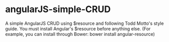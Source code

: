 # angularJS-simple-CRUD
A simple AngularJS CRUD using $resource and following Todd Motto's style guide. You must install Angular's $resource before anything else. (For example, you can install through Bower: bower install angular-resource) 
